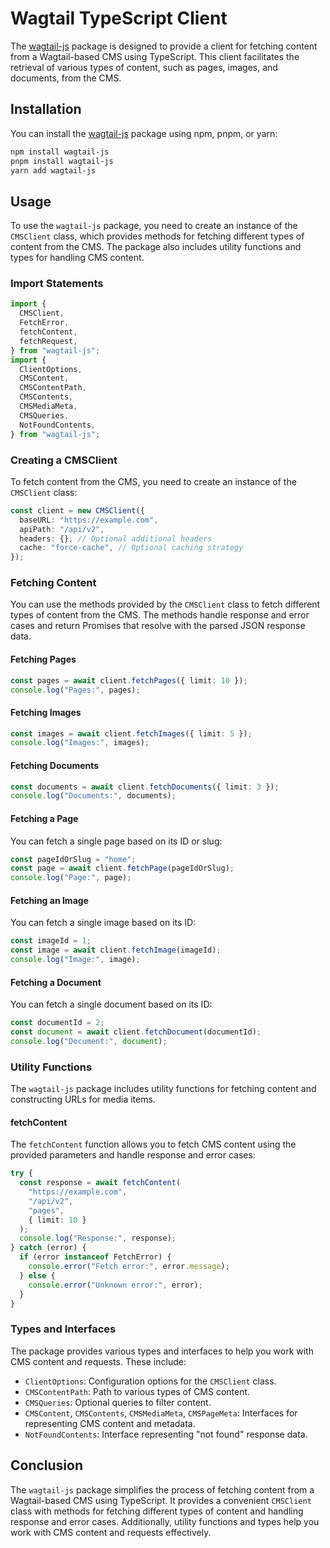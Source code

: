 # Wagtail TypeScript Client

The [wagtail-js](https://www.npmjs.com/package/wagtail-js) package is designed to provide a client for fetching content from a Wagtail-based CMS using TypeScript. This client facilitates the retrieval of various types of content, such as pages, images, and documents, from the CMS.

## Installation

You can install the [wagtail-js](https://www.npmjs.com/package/wagtail-js) package using npm, pnpm, or yarn:

```bash
npm install wagtail-js
pnpm install wagtail-js
yarn add wagtail-js
```

## Usage

To use the `wagtail-js` package, you need to create an instance of the `CMSClient` class, which provides methods for fetching different types of content from the CMS. The package also includes utility functions and types for handling CMS content.

### Import Statements

```typescript
import {
  CMSClient,
  FetchError,
  fetchContent,
  fetchRequest,
} from "wagtail-js";
import {
  ClientOptions,
  CMSContent,
  CMSContentPath,
  CMSContents,
  CMSMediaMeta,
  CMSQueries,
  NotFoundContents,
} from "wagtail-js";
```

### Creating a CMSClient

To fetch content from the CMS, you need to create an instance of the `CMSClient` class:

```typescript
const client = new CMSClient({
  baseURL: "https://example.com",
  apiPath: "/api/v2",
  headers: {}, // Optional additional headers
  cache: "force-cache", // Optional caching strategy
});
```

### Fetching Content

You can use the methods provided by the `CMSClient` class to fetch different types of content from the CMS. The methods handle response and error cases and return Promises that resolve with the parsed JSON response data.

#### Fetching Pages

```typescript
const pages = await client.fetchPages({ limit: 10 });
console.log("Pages:", pages);
```

#### Fetching Images

```typescript
const images = await client.fetchImages({ limit: 5 });
console.log("Images:", images);
```

#### Fetching Documents

```typescript
const documents = await client.fetchDocuments({ limit: 3 });
console.log("Documents:", documents);
```

#### Fetching a Page

You can fetch a single page based on its ID or slug:

```typescript
const pageIdOrSlug = "home";
const page = await client.fetchPage(pageIdOrSlug);
console.log("Page:", page);
```

#### Fetching an Image

You can fetch a single image based on its ID:

```typescript
const imageId = 1;
const image = await client.fetchImage(imageId);
console.log("Image:", image);
```

#### Fetching a Document

You can fetch a single document based on its ID:

```typescript
const documentId = 2;
const document = await client.fetchDocument(documentId);
console.log("Document:", document);
```

### Utility Functions

The `wagtail-js` package includes utility functions for fetching content and constructing URLs for media items.

#### fetchContent

The `fetchContent` function allows you to fetch CMS content using the provided parameters and handle response and error cases:

```typescript
try {
  const response = await fetchContent(
    "https://example.com",
    "/api/v2",
    "pages",
    { limit: 10 }
  );
  console.log("Response:", response);
} catch (error) {
  if (error instanceof FetchError) {
    console.error("Fetch error:", error.message);
  } else {
    console.error("Unknown error:", error);
  }
}
```

### Types and Interfaces

The package provides various types and interfaces to help you work with CMS content and requests. These include:

- `ClientOptions`: Configuration options for the `CMSClient` class.
- `CMSContentPath`: Path to various types of CMS content.
- `CMSQueries`: Optional queries to filter content.
- `CMSContent`, `CMSContents`, `CMSMediaMeta`, `CMSPageMeta`: Interfaces for representing CMS content and metadata.
- `NotFoundContents`: Interface representing "not found" response data.

## Conclusion

The `wagtail-js` package simplifies the process of fetching content from a Wagtail-based CMS using TypeScript. It provides a convenient `CMSClient` class with methods for fetching different types of content and handling response and error cases. Additionally, utility functions and types help you work with CMS content and requests effectively.

